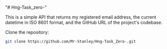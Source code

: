 "# Hng-Task_zero-" 

This is a simple API that returns my registered email address, the current datetime in ISO 8601 format, and the GitHub URL of the project's codebase.

Clone the repository:
   ```bash
   git clone https://github.com/Mr-Stanley/Hng-Task_Zero-.git
